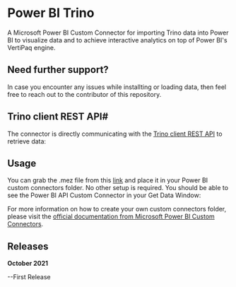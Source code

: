 # Power BI Trino
A Microsoft Power BI Custom Connector for importing Trino data into Power BI to visualize data and to achieve interactive analytics on top of Power BI's VertiPaq engine. 

## Need further support?
In case you encounter any issues while installting or loading data, then feel free to reach out to the contributor of this repository. 

## Trino client REST API#
The connector is directly communicating with the [Trino client REST API](https://trino.io/docs/current/develop/client-protocol.html) to retrieve data:

## Usage
You can grab the .mez file from this [link](https://github.com/migueesc123/PowerBIRESTAPI/raw/master/Power%20BI%20API.mez) and place it in your Power BI custom connectors folder. No other setup is required. You should be able to see the Power BI API Custom Connector in your Get Data Window:

For more information on how to create your own custom connectors folder, please visit the [official documentation from Microsoft Power BI Custom Connectors](https://docs.microsoft.com/en-us/power-bi/connect-data/desktop-connector-extensibility#custom-connectors).

## Releases

**October 2021**

--First Release
